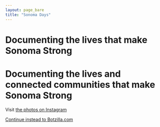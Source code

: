 ```yaml
---
layout: page_bare
title: "Sonoma Days"
---
```


<h1>Documenting the lives that make Sonoma Strong</h1>
<h1>Documenting the lives and connected communities that make Sonoma Strong</h1>

Visit <a href="https://www.instagram.com/sonoma_days/">the photos on Instagram</a>

<a href="https://www.botzilla.com/">Continue instead to Botzilla.com</a>


